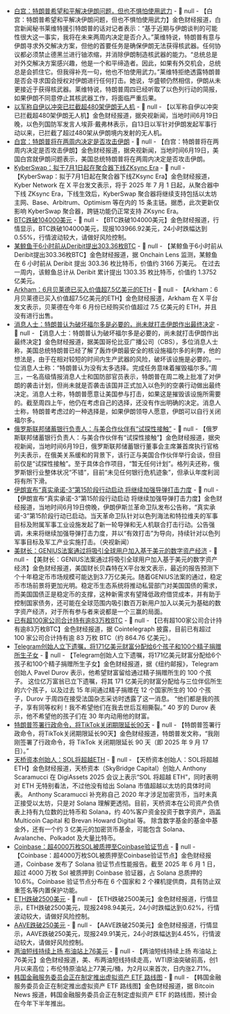 - [白宫：特朗普希望和平解决伊朗问题，但也不惧怕使用武力](https://flash.jin10.com/detail/20250620021845677800) - 📰 null - 【白宫：特朗普希望和平解决伊朗问题，但也不惧怕使用武力】金色财经报道，白宫新闻秘书莱维特援引特朗普的话对记者表示：“基于近期与伊朗谈判的可能性很大这一事实，我将在未来两周内决定是否介入。”莱维特说，特朗普有意与伊朗寻求外交解决方案，但他的首要任务是确保伊朗无法获得核武器。任何协议都必须禁止德黑兰进行铀浓缩，并消除伊朗制造核武器的能力。“总统总是对外交解决方案感兴趣，他是一个和平缔造者。因此，如果有外交机会，总统总是会抓住它。但我得补充一句，他也不怕使用武力。”莱维特拒绝透露特朗普是否会寻求国会授权对伊朗进行任何打击。她说，华盛顿仍然相信，伊朗从未更接近于获得核武器。莱维特说，特朗普周四已经听取了以色列行动的简报，如果伊朗不同意停止其核武器工作，将面临严重后果。
- [以军称自伊以冲突已拦截超480架伊朗无人机](https://www.cls.cn/detail/2062559) - 📰 null - 【以军称自伊以冲突已拦截超480架伊朗无人机】金色财经报道，据央视新闻，当地时间6月19日晚，以色列国防军发言人埃菲·戴弗林表示，自13日以军针对伊朗发起军事行动以来，已拦截了超过480架从伊朗境内发射的无人机。
- [白宫：特朗普将在两周内决定是否攻击伊朗](https://www.cls.cn/detail/2062558) - 📰 null - 【白宫：特朗普将在两周内决定是否攻击伊朗】金色财经报道，据央视新闻，当地时间6月19日，美国白宫就伊朗问题表示，美国总统特朗普将在两周内决定是否攻击伊朗。
- [KyberSwap：拟于7月1日起在聚合器下线ZKsync Era](https://x.com/KyberNetwork/status/1935729651978248480) - 📰 null - 【KyberSwap：拟于7月1日起在聚合器下线ZKsync Era】金色财经报道，Kyber Network 在 X 平台发文表示，将于 2025 年 7 月 1 日起，从聚合器中下线 ZKsync Era，下线生效后，KyberSwap 聚合器将继续支持包括以太坊主网、Base、Arbitrum、Optimism 等在内的 15 条主链。据悉，此次更新仅影响 KyberSwap 聚合器，跨链功能仍正常支持 ZKsync Era。
- [BTC跌破104000美元]() - 📰 null - 【BTC跌破104000美元】金色财经报道，行情显示，BTC跌破104000美元，现报103966.92美元，24小时跌幅达到0.55%，行情波动较大，请做好风险控制。
- [某鲸鱼于6小时前从Deribit提出303.36枚BTC](https://x.com/OnchainLens/status/1935740487207731683) - 📰 null - 【某鲸鱼于6小时前从Deribit提出303.36枚BTC】金色财经报道，据 Onchain Lens 监测，某鲸鱼在 6 小时前从 Deribit 提出 303.36 枚比特币，价值约 3166 万美元。 
在过去一周内，该鲸鱼总计从 Deribit 累计提出 1303.35 枚比特币，价值约 1.3752 亿美元。
- [Arkham：6月贝莱德已买入价值超7.5亿美元的ETH](https://x.com/arkham/status/1935737144942690711) - 📰 null - 【Arkham：6月贝莱德已买入价值超7.5亿美元的ETH】金色财经报道，Arkham 在 X 平台发文表示，贝莱德在今年 6 月份已经购买价值超过 7.5 亿美元的 ETH，并且没有进行出售。
- [消息人士：特朗普认为破坏福尔多是必要的，尚未就打击伊朗作出最终决定](https://flash.jin10.com/detail/20250620001525196800) - 📰 null - 【消息人士：特朗普认为破坏福尔多是必要的，尚未就打击伊朗作出最终决定】金色财经报道，据美国哥伦比亚广播公司（CBS），多位消息人士称，美国总统特朗普已经了解了轰炸伊朗最安全的核设施福尔多的利弊，他的想法是，由于在相对较短的时间内生产武器的风险，破坏该设施是必要的。一位消息人士称：“特朗普认为没有太多选择。完成任务意味着摧毁福尔多。”周三，一名高级情报消息人士和国防部官员表示，特朗普在周二晚上批准了对伊朗的袭击计划，但尚未就是否袭击该国并正式加入以色列的空袭行动做出最终决定。消息人士称，特朗普愿意让美国参与打击，如果这是摧毁该设施所需要的。截至周四上午，他仍在考虑自己的选择，还没有作出明确的决定。消息人士称，特朗普考虑过的一种选择是，如果伊朗领导人愿意，伊朗可以自行关闭福尔多。
- [俄罗斯联邦储蓄银行负责人：与美合作伙伴有“试探性接触”](https://www.cls.cn/detail/2062515) - 📰 null - 【俄罗斯联邦储蓄银行负责人：与美合作伙伴有“试探性接触”】金色财经报道，据央视新闻，当地时间6月19日，俄罗斯联邦储蓄银行董事会主席兼首席执行官格列夫表示，在俄美关系缓和的背景下，该行正与美国合作伙伴举行会谈，但目前仅是“试探性接触”。至于具体合作项目，“暂无任何计划”。格列夫还称，俄罗斯银行业整体状况“不错”，目前“未见任何银行危机迹象”，但承认年度利润将有所下滑。
- [伊朗宣布“真实承诺-3”第15阶段行动启动 将继续加强导弹打击力度](https://flash.jin10.com/detail/20250619231503337800) - 📰 null - 【伊朗宣布“真实承诺-3”第15阶段行动启动 将继续加强导弹打击力度】金色财经报道，当地时间6月19日傍晚，伊朗伊斯兰革命卫队发布公告称，“真实承诺-3”第15阶段行动已启动。当天革命卫队针对以色列海法和特拉维夫的军事目标及附属军事工业设施发起了新一轮导弹和无人机联合打击行动。公告强调，未来将继续加强导弹打击力度，并以“有效打击”为导向，持续针对以色列军事目标及军工产业实施打击。（央视新闻）
- [美财长：GENIUS法案通过将吸引全球用户加入基于美元的数字资产经济](https://x.com/SecScottBessent/status/1935027160374210573) - 📰 null - 【美财长：GENIUS法案通过将吸引全球用户加入基于美元的数字资产经济】金色财经报道，美国财长贝森特在X平台发文表示，最近的报告预测下个十年稳定币市场规模可能达到3.7万亿美元。随着GENIUS法案的通过，稳定币市场前景将更加光明。稳定币生态系统将推动私营部门对美国国债的需求，而美国国债正是稳定币的支撑，这种新需求有望降低政府借贷成本，并有助于控制国家债务，还可能在全球范围内吸引数百万新用户加入以美元为基础的数字资产经济，对于所有参与者来说都是一个三赢的局面。
- [已有超100家公司合计持有逾83万枚BTC](https://x.com/Cointelegraph/status/1935713610468061424) - 📰 null - 【已有超100家公司合计持有逾83万枚BTC】金色财经报道，据 Cointelegraph 披露，目前已有超过 100 家公司合计持有逾 83 万枚 BTC（约 864.76 亿美元）。
- [Telegram创始人立下遗嘱，将171亿美元财富分配给6个孩子和100个精子捐赠所生子女](https://nypost.com/2025/06/19/business/telegrams-durov-to-split-17b-fortune-among-100-sperm-donor-babies/?utm_source=twitter&utm_campaign=nypost&utm_medium=social) - 📰 null - 【Telegram创始人立下遗嘱，将171亿美元财富分配给6个孩子和100个精子捐赠所生子女】金色财经报道，据《纽约邮报》，Telegram 创始人 Pavel Durov 表示，他希望财富留给通过精子捐赠所生的 100 个孩子。 
这位亿万富翁已立下遗嘱，将其 171 亿美元的财富分配给与三位伴侣所生的六个孩子，以及过去 15 年间通过精子捐赠在 12 个国家所生的 100 个孩子，Durov 于周四在接受法国杂志采访时透露了这一消息。 
“他们都是我的孩子，享有同等权利！我不希望他们在我去世后互相撕裂。” 40 岁的 Durov 表示，他不希望他的孩子们在 30 年内动用他的财富。
- [特朗普签署行政命令，将TikTok关闭期限延长90天](https://truthsocial.com/@realDonaldTrump/posts/114710716146853661) - 📰 null - 【特朗普签署行政命令，将TikTok关闭期限延长90天】金色财经报道，特朗普发文称，“我刚刚签署了行政命令，将 TikTok 关闭期限延长 90 天（即 2025 年 9 月 17 日）。”
- [天桥资本创始人：SOL将超越ETH](https://decrypt.co/325844/solana-will-flip-ethereum-anthony-scaramucci) - 📰 null - 【天桥资本创始人：SOL将超越ETH】金色财经报道，天桥资本（SkyBridge Capital）创始人 Anthony Scaramucci 在 DigiAssets 2025 会议上表示“SOL 将超越 ETH”，同时表明对 ETH 无特别看法，不过他没有给出 Solana 市值超越以太坊的具体时间表。 
Anthony Scaramucci 补充称自己 2020 年才涉足加密货币，当时未真正接受以太坊，只是对 Solana 理解更透彻。目前，天桥资本在公司资产负债表上持有九位数的比特币和 Solana，约 40%客户资金投资于数字资产，涵盖 Multicoin Capital 和 Brevan Howard Digital 等。 
除含数字基金的基金中基金外，还有一个约 3 亿美元的加密货币基金，可能包含 Solana、Avalanche、Polkadot 及大量比特币。
- [Coinbase：超4000万枚SOL被质押至Coinbase验证节点](https://www.coinbase.com/zh-cn/blog/solana-validator-performance-report) - 📰 null - 【Coinbase：超4000万枚SOL被质押至Coinbase验证节点】金色财经报道，Coinbase 发布了 Solana 验证节点性能报告。截至 2025 年 6 月 1 日，超过 4000 万枚 Sol 被质押到 Coinbase 验证器，占 Solana 总质押的 10.6%。Coinbase 验证节点分布在 6 个国家和 2 个裸机提供商，具有防止双重签名等内置保护功能。
- [ETH跌破2500美元]() - 📰 null - 【ETH跌破2500美元】金色财经报道，行情显示，ETH跌破2500美元，现报2498.94美元，24小时跌幅达到0.62%，行情波动较大，请做好风险控制。
- [AAVE跌破250美元]() - 📰 null - 【AAVE跌破250美元】金色财经报道，行情显示，AAVE跌破250美元，现报249.91美元，24小时跌幅达到4.45%，行情波动较大，请做好风险控制。
- [两油短线持续上扬 布油站上76美元]() - 📰 null - 【两油短线持续上扬 布油站上76美元】金色财经报道，美、布两油短线持续走高，WTI原油突破前高，创1月以来高位；布伦特原油站上77美元/桶，为2月以来首次，日内涨2.71%。
- [韩国金融服务委员会正在制定推出虚拟资产 ETF 路线图](https://x.com/BitcoinNewsCom/status/1935706385032905076) - 📰 null - 【韩国金融服务委员会正在制定推出虚拟资产 ETF 路线图】金色财经报道，据 Bitcoin News 报道，韩国金融服务委员会正在制定虚拟资产 ETF 的路线图，预计会在今年下半年推出。

